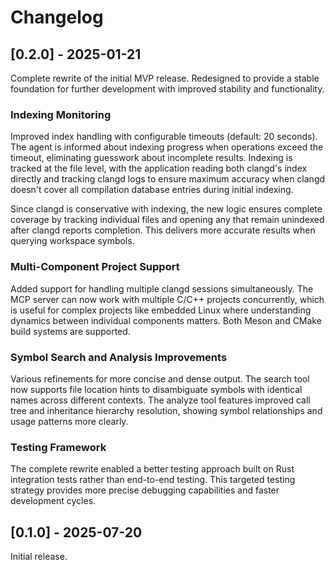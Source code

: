# Changelog

## [0.2.0] - 2025-01-21

Complete rewrite of the initial MVP release. Redesigned to provide a stable
foundation for further development with improved stability and functionality.

### Indexing Monitoring

Improved index handling with configurable timeouts (default: 20 seconds). The agent
is informed about indexing progress when operations exceed the timeout, eliminating
guesswork about incomplete results. Indexing is tracked at the file level, with the
application reading both clangd's index directly and tracking clangd logs to ensure
maximum accuracy when clangd doesn't cover all compilation database entries during
initial indexing.

Since clangd is conservative with indexing, the new logic ensures complete coverage
by tracking individual files and opening any that remain unindexed after clangd
reports completion. This delivers more accurate results when querying workspace
symbols.

### Multi-Component Project Support

Added support for handling multiple clangd sessions simultaneously. The MCP server
can now work with multiple C/C++ projects concurrently, which is useful for complex
projects like embedded Linux where understanding dynamics between individual
components matters. Both Meson and CMake build systems are supported.

### Symbol Search and Analysis Improvements

Various refinements for more concise and dense output. The search tool now supports
file location hints to disambiguate symbols with identical names across different
contexts. The analyze tool features improved call tree and inheritance hierarchy
resolution, showing symbol relationships and usage patterns more clearly.

### Testing Framework

The complete rewrite enabled a better testing approach built on Rust integration
tests rather than end-to-end testing. This targeted testing strategy provides more
precise debugging capabilities and faster development cycles.

## [0.1.0] - 2025-07-20

Initial release.
